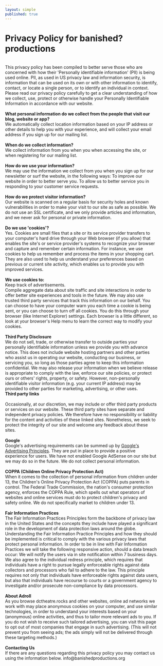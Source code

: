 ```yaml
---
layout: simple
published: true
---
```


<h1>Privacy Policy for banished? productions</h1>
<br />
This privacy policy has been compiled to better serve those who are concerned with how their 'Personally identifiable information' (PII) is being used online. PII, as used in US privacy law and information security, is information that can be used on its own or with other information to identify, contact, or locate a single person, or to identify an individual in context. Please read our privacy policy carefully to get a clear understanding of how we collect, use, protect or otherwise handle your Personally Identifiable Information in accordance with our website.
<br />
<br />
<strong>What personal information do we collect from the people that visit our blog, website or app?</strong><br />
We automatically collect location information based on your IP address or other details to help you with your experience, and will collect your email address if you sign up for our mailing list.<br />
<br />
<strong>When do we collect information?</strong>
<br />
We collect information from you when you when accessing the site, or when registering for our mailing list.<br />
<br />
<strong>How do we use your information?</strong>
<br />
We may use the information we collect from you when you sign up for our newsletter or surf the website, in the following ways:
To improve our website in order to better serve you.
To allow us to better service you in responding to your customer service requests.<br />
<br />
<strong>How do we protect visitor information?</strong>
<br />
Our website is scanned on a regular basis for security holes and known vulnerabilities in order to make your visit to our site as safe as possible.
We do not use an SSL certificate, and we only provide articles and information, and we never ask for personal or private information.<br />
<br />
<strong>Do we use 'cookies'?</strong>
<br />
Yes. Cookies are small files that a site or its service provider transfers to your computer's hard drive through your Web browser (if you allow) that enables the site's or service provider's systems to recognize your browser and capture and remember certain information. For instance, we use cookies to help us remember and process the items in your shopping cart. They are also used to help us understand your preferences based on previous or current site activity, which enables us to provide you with improved services.<br />
<br />
<strong>We use cookies to:</strong>
<br />
Keep track of advertisements.
<br />
Compile aggregate data about site traffic and site interactions in order to offer better site experiences and tools in the future. We may also use trusted third party services that track this information on our behalf.
You can choose to have your computer warn you each time a cookie is being sent, or you can choose to turn off all cookies. You do this through your browser (like Internet Explorer) settings. Each browser is a little different, so look at your browser's Help menu to learn the correct way to modify your cookies.
<br />
<br /><strong>Third Party Disclosure</strong><br />
We do not sell, trade, or otherwise transfer to outside parties your personally identifiable information unless we provide you with advance notice. This does not include website hosting partners and other parties who assist us in operating our website, conducting our business, or servicing you, so long as those parties agree to keep this information confidential. We may also release your information when we believe release is appropriate to comply with the law, enforce our site policies, or protect ours or others' rights, property, or safety.
However, non-personally identifiable visitor information (e.g. your current IP address) may be provided to other parties for marketing, advertising, or other uses.
<br />
<strong>Third party links</strong>
<br />
<br />
Occasionally, at our discretion, we may include or offer third party products or services on our website. These third party sites have separate and independent privacy policies. We therefore have no responsibility or liability for the content and activities of these linked sites. Nonetheless, we seek to protect the integrity of our site and welcome any feedback about these sites.<br />
<br />
<strong>Google</strong>
<br />
Google's advertising requirements can be summed up by <a href="https://support.google.com/adwordspolicy/answer/1316548?hl=en">Google's Advertising Principles</a>. They are put in place to provide a positive experience for users.
We have not enabled Google AdSense on our site but we may do so in the future.
We do not collect personal information.<br />
<br />
<strong>COPPA (Children Online Privacy Protection Act)</strong>
<br />
When it comes to the collection of personal information from children under 13, the Children's Online Privacy Protection Act (COPPA) puts parents in control. The Federal Trade Commission, the nation's consumer protection agency, enforces the COPPA Rule, which spells out what operators of websites and online services must do to protect children's privacy and safety online.
We do not specifically market to children under 13.<br />
<br />
<strong>Fair Information Practices</strong>
<br />
The Fair Information Practices Principles form the backbone of privacy law in the United States and the concepts they include have played a significant role in the development of data protection laws around the globe. Understanding the Fair Information Practice Principles and how they should be implemented is critical to comply with the various privacy laws that protect personal information.
In order to be in line with Fair Information Practices we will take the following responsive action, should a data breach occur:
We will notify the users via in site notification within 7 business days.
We also agree to the individual redress principle, which requires that individuals have a right to pursue legally enforceable rights against data collectors and processors who fail to adhere to the law. This principle requires not only that individuals have enforceable rights against data users, but also that individuals have recourse to courts or a government agency to investigate and/or prosecute non-compliance by data processors.<br />
<br />
<strong>About Adroll</strong>
<br />
As you browse dctheatre.rocks and other websites, online ad networks we work with may place anonymous cookies on your computer, and use similar technologies, in order to understand your interests based on your (anonymous) online activities, and thus to tailor more relevant ads to you. If you do not wish to receive such tailored advertising, you can visit this page to opt out of most companies that engage in such advertising. (This will not prevent you from seeing ads; the ads simply will not be delivered through these targeting methods.)<br />
<br />
<strong>Contacting Us</strong>
<br />
If there are any questions regarding this privacy policy you may contact us using the information below.
info@banishedproductions.org
